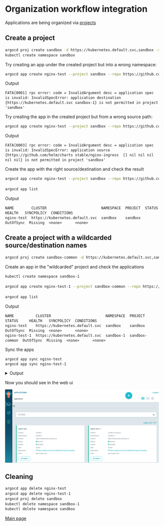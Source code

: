 # Organization workflow integration

Applications are being organized via [projects](https://argoproj.github.io/argo-cd/user-guide/projects/)

## Create a project

```bash
argocd proj create sandbox -d https://kubernetes.default.svc,sandbox -s https://github.com/ironreality/k8s-argocd-workshop
kubectl create namespace sandbox
```

Try creating an app under the created project but into a wrong namespace:

```bash
argocd app create nginx-test --project sandbox --repo https://github.com/ironreality/k8s-argocd-workshop --path helm/nginx-test --dest-server https://kubernetes.default.svc --dest-namespace sandbox-1
```

Output
```text
FATA[0001] rpc error: code = InvalidArgument desc = application spec is invalid: InvalidSpecError: application destination {https://kubernetes.default.svc sandbox-1} is not permitted in project 'sandbox'
```

Try creating the app in the created project but from a wrong source path:

```bash
argocd app create nginx-test --project sandbox --repo https://github.com/helm/charts --path stable/nginx-ingress --dest-server https://kubernetes.default.svc --dest-namespace sandbox
```

Output
```text
FATA[0003] rpc error: code = InvalidArgument desc = application spec is invalid: InvalidSpecError: application source {https://github.com/helm/charts stable/nginx-ingress  [] nil nil nil nil nil} is not permitted in project 'sandbox'
```

Create the app with the right source/destination and check the result
```bash
argocd app create nginx-test --project sandbox --repo https://github.com/ironreality/k8s-argocd-workshop --path helm/nginx-test --dest-server https://kubernetes.default.svc --dest-namespace sandbox

argocd app list
```

Output
```text
NAME        CLUSTER                         NAMESPACE  PROJECT  STATUS     HEALTH   SYNCPOLICY  CONDITIONS
nginx-test  https://kubernetes.default.svc  sandbox    sandbox  OutOfSync  Missing  <none>      <none>
```

## Create a project with a wildcarded source/destination names

```bash
argocd proj create sandbox-common -d https://kubernetes.default.svc,sandbox* -s https://github.com/ironreality/*
```

Create an app in the "wildcarded" project and check the applications
```bash
kubectl create namespace sandbox-1

argocd app create nginx-test-1 --project sandbox-common --repo https://github.com/ironreality/k8s-argocd-workshop --path helm/nginx-test --dest-server https://kubernetes.default.svc --dest-namespace sandbox-1

argocd app list
```

Output
```text
NAME          CLUSTER                         NAMESPACE  PROJECT         STATUS     HEALTH   SYNCPOLICY  CONDITIONS
nginx-test    https://kubernetes.default.svc  sandbox    sandbox         OutOfSync  Missing  <none>      <none>
nginx-test-1  https://kubernetes.default.svc  sandbox-1  sandbox-common  OutOfSync  Missing  <none>      <none>
```

Sync the apps
```
argocd app sync nginx-test
argocd app sync nginx-test-1
```

<details>
<summary>Output</summary>

```text
...

Name:               nginx-test-1
Project:            sandbox-common
Server:             https://kubernetes.default.svc
Namespace:          sandbox-1
URL:                https://localhost:8080/applications/nginx-test-1
Repo:               https://github.com/ironreality/k8s-argocd-workshop
Target:
Path:               helm/nginx-test
Sync Policy:        <none>
Sync Status:        Synced to  (5edc931)
Health Status:      Progressing

Operation:          Sync
Sync Revision:      5edc9319b941558add3e7bb88008e3ed9a54804a
Phase:              Succeeded
Start:              2019-05-03 14:36:11 +0300 EEST
Finished:           2019-05-03 14:36:11 +0300 EEST
Duration:           0s
Message:            successfully synced

GROUP  KIND        NAMESPACE  NAME          STATUS  HEALTH       HOOK  MESSAGE
       Service     sandbox-1  nginx-test-1  Synced  Healthy            service/nginx-test-1 created
apps   Deployment  sandbox-1  nginx-test-1  Synced  Progressing        deployment.apps/nginx-test-1 created
```
</details>


Now you should see in the web ui

![app_project](./app_project_1.png)


## Cleaning

```bash
argocd app delete nginx-test
argocd app delete nginx-test-1
argocd proj delete sandbox
kubectl delete namespace sandbox-1
kubectl delete namespace sandbox
```

[Main page](./../../README.md)
